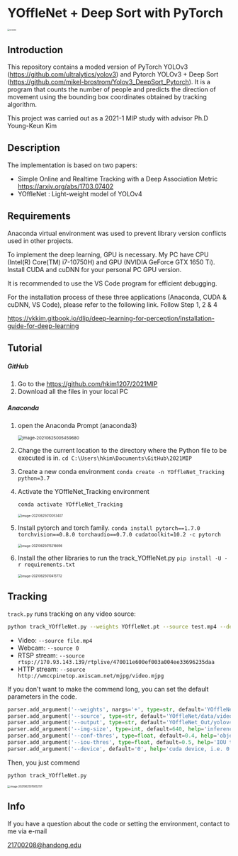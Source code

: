 # YOffleNet + Deep Sort with PyTorch

<img src="C:\Users\hkim\Downloads\ecewe.gif" alt="ecewe" style="zoom:33%;" />

## Introduction

This repository contains a moded version of  PyTorch YOLOv3 (https://github.com/ultralytics/yolov3) and Pytorch YOLOv3 + Deep Sort (https://github.com/mikel-brostrom/Yolov3_DeepSort_Pytorch). It is a program that counts the number of people and predicts the direction of movement using the bounding box coordinates obtained by tracking algorithm.

This project was carried out as a 2021-1 MIP study with advisor Ph.D Young-Keun Kim

## Description

The implementation is based on two papers:

- Simple Online and Realtime Tracking with a Deep Association Metric
https://arxiv.org/abs/1703.07402
- YOffleNet : Light-weight model of YOLOv4

## Requirements

Anaconda virtual environment was used to prevent library version conflicts used in other projects.

To implement the deep learning, GPU is necessary. My PC have CPU (Intel(R) Core(TM) i7-10750H) and GPU (NVIDIA GeForce GTX 1650 Ti). Install CUDA and cuDNN for your personal PC GPU version.

It is recommended to use the VS Code program for efficient debugging.

For the installation process of these three applications (Anaconda, CUDA & cuDNN, VS Code), please refer to the following link. Follow Step 1, 2 & 4

https://ykkim.gitbook.io/dlip/deep-learning-for-perception/installation-guide-for-deep-learning

## Tutorial 

##### GitHub

1. Go to the https://github.com/hkim1207/2021MIP
2. Download all the files in your local PC

##### Anaconda

1. open the Anaconda Prompt (anaconda3)
   
   <img src="C:\Users\hkim\Downloads\tinified\image-20210625005459680.png" alt="image-20210625005459680" style="zoom:67%;" />
   
2. Change the current location to the directory where the Python file to be executed is in.
   `cd C:\Users\hkim\Documents\GitHub\2021MIP` 

3. Create a new conda environment
   `conda create -n YOffleNet_Tracking python=3.7` 

4. Activate the YOffleNet_Tracking environment

   `conda activate YOffleNet_Tracking`

   <img src="C:\Users\hkim\Downloads\tinified\image-20210625010053407.png" alt="image-20210625010053407" style="zoom:50%;" />

5. Install pytorch and torch family. 
   `conda install pytorch==1.7.0 torchvision==0.8.0 torchaudio==0.7.0 cudatoolkit=10.2 -c pytorch`

   <img src="C:\Users\hkim\Downloads\tinified\image-20210625015216696.png" alt="image-20210625015216696" style="zoom:50%;" />

   

6. Install the other libraries to run the track_YOffleNet.py
   `pip install -U -r requirements.txt`

   <img src="C:\Users\hkim\Downloads\tinified\image-20210625010415772.png" alt="image-20210625010415772" style="zoom:50%;" />

## Tracking

`track.py` runs tracking on any video source:

```bash
python track_YOffleNet.py --weights YOffleNet.pt --source test.mp4 --device 0...
```

- Video:  `--source file.mp4`
- Webcam:  `--source 0`
- RTSP stream:  `--source rtsp://170.93.143.139/rtplive/470011e600ef003a004ee33696235daa`
- HTTP stream:  `--source http://wmccpinetop.axiscam.net/mjpg/video.mjpg`

If you don't want to make the commend long, you can set the default parameters in the code.

```python
parser.add_argument('--weights', nargs='+', type=str, default='YOffleNet/Weight/COCO/yolov4s.pt', help='model.pt path(s)')
parser.add_argument('--source', type=str, default='YOffleNet/data/videos/test.mp4', help='source')  
parser.add_argument('--output', type=str, default='YOffleNet_Out/yolov4s(cpu)', help='output folder')
parser.add_argument('--img-size', type=int, default=640, help='inference size (pixels)')
parser.add_argument('--conf-thres', type=float, default=0.4, help='object confidence threshold')
parser.add_argument('--iou-thres', type=float, default=0.5, help='IOU threshold for NMS')
parser.add_argument('--device', default='0', help='cuda device, i.e. 0 or 0,1,2,3 or cpu')
```

Then, you just commend

```bash
python track_YOffleNet.py
```

<img src="C:\Users\hkim\Downloads\tinified\image-20210625015652131.png" alt="image-20210625015652131" style="zoom:40%;" />



## Info

If you have a question about the code or setting the environment, contact to me via e-mail

21700208@handong.edu
